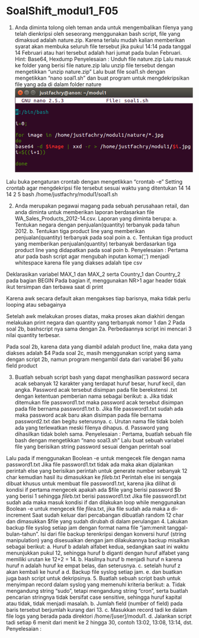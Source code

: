 # SoalShift_modul1_F05

1. Anda diminta tolong oleh teman anda untuk mengembalikan filenya yang telah dienkripsi oleh seseorang menggunakan bash script, file yang dimaksud adalah nature.zip. Karena terlalu mudah kalian memberikan syarat akan membuka seluruh file tersebut jika pukul 14:14 pada tanggal 14 Februari atau hari tersebut adalah hari jumat pada bulan Februari.
Hint: Base64, Hexdump
	Penyelesaian :
Unduh file nature.zip
Lalu masuk ke folder yang berisi file nature.zip lalu unzip file tersebut dengan mengetikkan “unzip nature.zip”
Lalu buat file soal1.sh dengan mengetikkan “nano soal1.sh” dan buat program untuk mengdekripsikan file yang ada di dalam folder nature
![test image1](https://github.com/justfachry/SoalShift_modul1_F05/blob/master/nomor1-1.png)

Lalu buka pengaturan crontab dengan mengetikkan “crontab -e”
Setting crontab agar mengdekripsi file tersebut sesuai waktu yang ditentukan
14 14 14 2 5 bash /home/justfachry/modul1/soal1.sh

2. Anda merupakan pegawai magang pada sebuah perusahaan retail, dan anda diminta untuk memberikan laporan berdasarkan file WA_Sales_Products_2012-14.csv. Laporan yang diminta berupa:
a. Tentukan negara dengan penjualan(quantity) terbanyak pada tahun 2012.
b. Tentukan tiga product line yang memberikan penjualan(quantity) terbanyak pada soal poin a.
c. Tentukan tiga product yang memberikan penjualan(quantity) terbanyak berdasarkan tiga product line yang didapatkan pada soal poin b.
	Penyelesaian :
Pertama atur pada bash script agar mengubah inputan koma(‘,’) menjadi whitespace karena file yang diakses adalah tipe csv

Deklarasikan variabel  MAX_1 dan MAX_2 serta Country_1 dan Country_2 pada bagian BEGIN
Pada bagian if, menggunakan NR>1 agar header tidak ikut	tersimpan dan terbawa saat di print





Karena awk secara default akan mengakses tiap barisnya, maka tidak perlu looping atau sebagainya	








Setelah  awk melakukan proses diatas, maka proses akan diakhiri dengan	melakukan print negara dan quantity yang terbanyak nomor 1 dan 2
Pada soal 2b, bashscript nya sama dengan 2a. Perbedaannya script ini mencari 3 nilai quantity terbesar.


Pada soal 2b, 	karena data yang diambil adalah product line, maka data yang diakses adalah $4
Pada soal 2c, masih menggunakan script yang sama dengan script 2b, namun program mengambil data dari variabel $6 yaitu field product

3. Buatlah sebuah script bash yang dapat menghasilkan password secara acak sebanyak 12 karakter yang terdapat huruf besar, huruf kecil, dan angka. Password acak tersebut disimpan pada file berekstensi .txt dengan ketentuan pemberian nama sebagai berikut:
a. Jika tidak ditemukan file password1.txt maka password acak tersebut disimpan pada file bernama password1.txt
b. Jika file password1.txt sudah ada maka password acak baru akan disimpan pada file bernama password2.txt dan begitu seterusnya.
c. Urutan nama file tidak boleh ada yang terlewatkan meski filenya dihapus.
d. Password yang dihasilkan tidak boleh sama.
	Penyelesaian :
Pertama, buatlah sebuah file bash dengan mengetikkan “nano soal3.sh”
Lalu buat sebuah variabel file yang berisikan string password sesuai dengan perintah soal


Lalu pada if menggunakan Boolean -e untuk mengecek file dengan nama password1.txt
Jika file password1.txt tidak ada maka akan dijalankan perintah else yang berisikan perintah untuk generate number sebanyak 12 char kemudian hasil itu dimasukkan ke $file$b.txt
Perintah else ini sengaja dibuat khusus untuk membuat file password1.txt, karena jika dilihat di kondisi if pertama mengecek apakah ada $file yang berisi password $b yang berisi 1 sehingga $file$b.txt berisi password1.txt
Jika file password1.txt sudah ada maka masuk kondisi if dan dilakukan loop while menggunakan Boolean -e untuk mengecek  file $file$a.txt, jika file sudah ada maka a di-increment
Saat sudah keluar dari percabangan dibuatlah random 12 char dan dimasukkan $file yang sudah dirubah di dalam perulangan 
4. Lakukan backup file syslog setiap jam dengan format nama file “jam:menit tanggal-bulan-tahun”. Isi dari file backup terenkripsi dengan konversi huruf (string manipulation) yang disesuaikan dengan jam dilakukannya backup misalkan sebagai berikut:
a. Huruf b adalah alfabet kedua, sedangkan saat ini waktu menunjukkan pukul 12, sehingga huruf b diganti dengan huruf alfabet yang memiliki urutan ke 12+2 = 14.
b. Hasilnya huruf b menjadi huruf n karena huruf n adalah huruf ke empat belas, dan seterusnya. 
c. setelah huruf z akan kembali ke huruf a
d. Backup file syslog setiap jam.
e. dan buatkan juga bash script untuk dekripsinya.
5. Buatlah sebuah script bash untuk menyimpan record dalam syslog yang memenuhi kriteria berikut:
a. Tidak mengandung string “sudo”, tetapi mengandung string “cron”, serta buatlah pencarian stringnya tidak bersifat case sensitive, sehingga huruf kapital atau tidak, tidak menjadi masalah.
b. Jumlah field (number of field) pada baris tersebut berjumlah kurang dari 13.
c. Masukkan record tadi ke dalam file logs yang berada pada direktori /home/[user]/modul1.
d. Jalankan script tadi setiap 6 menit dari menit ke 2 hingga 30, contoh 13:02, 13:08, 13:14, dst.
	Penyelesaian :
